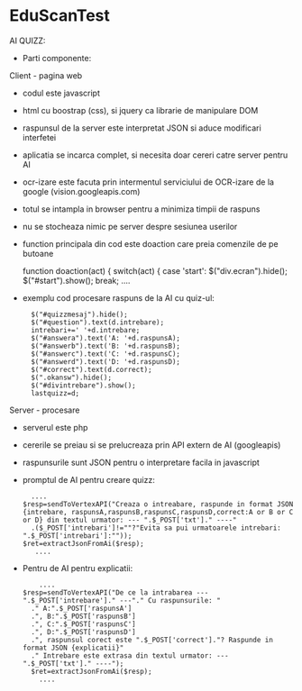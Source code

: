 # EduScanTest

AI QUIZZ:

- Parti componente:

Client - pagina web
 - codul este javascript
 - html cu boostrap (css), si jquery ca librarie de manipulare DOM
 - raspunsul de la server este interpretat JSON si aduce modificari interfetei
 - aplicatia se incarca complet, si necesita doar cereri catre server pentru AI
 - ocr-izare este facuta prin intermentul serviciului de OCR-izare de la google (vision.googleapis.com)
 - totul se intampla in browser pentru a minimiza timpii de raspuns
 - nu se stocheaza nimic pe server despre sesiunea userilor
 - function principala din cod este doaction care preia comenzile de pe butoane

    function doaction(act)
    {
      switch(act)
      {
        case 'start':
          $("div.ecran").hide();
          $("#start").show();
          break;
          ....
  - exemplu cod procesare raspuns de la AI cu quiz-ul:

            
          $("#quizzmesaj").hide();
          $("#question").text(d.intrebare);
          intrebari+=' '+d.intrebare;
          $("#answera").text('A: '+d.raspunsA);
          $("#answerb").text('B: '+d.raspunsB);
          $("#answerc").text('C: '+d.raspunsC);
          $("#answerd").text('D: '+d.raspunsD);
          $("#correct").text(d.correct);
          $(".okansw").hide();
          $("#divintrebare").show();
          lastquizz=d;
            

Server - procesare
- serverul este php
- cererile se preiau si se prelucreaza prin API extern de AI (googleapis)
- raspunsurile sunt JSON pentru o interpretare facila in javascript
- promptul de AI pentru creare quizz:

        ....
      $resp=sendToVertexAPI("Creaza o intreabare, raspunde in format JSON {intrebare, raspunsA,raspunsB,raspunsC,raspunsD,correct:A or B or C or D} din textul urmator: --- ".$_POST['txt']." ----"
        .($_POST['intrebari']!=""?"Evita sa pui urmatoarele intrebari: ".$_POST['intrebari']:""));
      $ret=extractJsonFromAi($resp);
         ....

- Pentru de AI pentru explicatii:

          ....
      $resp=sendToVertexAPI("De ce la intrabarea --- ".$_POST['intrebare']." ---"." Cu raspunsurile: "
        ." A:".$_POST['raspunsA']
        .", B:".$_POST['raspunsB']
        .", C:".$_POST['raspunsC']
        .", D:".$_POST['raspunsD']
        .", raspunsul corect este ".$_POST['correct']."? Raspunde in format JSON {explicatii}"
        ." Intrebare este extrasa din textul urmator: --- ".$_POST['txt']." ----");
        $ret=extractJsonFromAi($resp);
          ....
